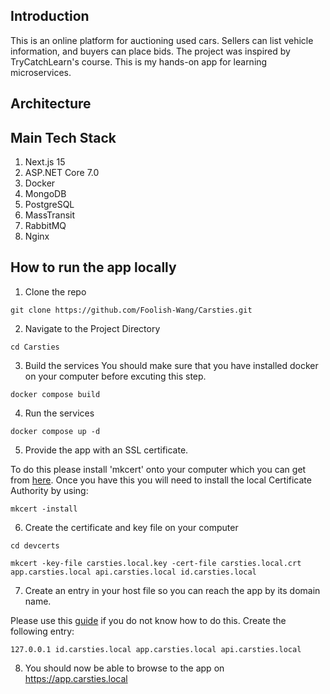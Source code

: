 ## Introduction

This is an online platform for auctioning used cars. Sellers can list vehicle information, and buyers can place bids. The project was inspired by TryCatchLearn's course. This is my hands-on app for learning microservices.

## Architecture

## Main Tech Stack

1. Next.js 15
2. ASP.NET Core 7.0
3. Docker
4. MongoDB
5. PostgreSQL
6. MassTransit
7. RabbitMQ
8. Nginx

## How to run the app locally

1. Clone the repo

```shell
git clone https://github.com/Foolish-Wang/Carsties.git
```

2. Navigate to the Project Directory

```shell
cd Carsties
```

3. Build the services
   You should make sure that you have installed docker on your computer before excuting this step.

```shell
docker compose build
```

4. Run the services

```shell
docker compose up -d
```

5. Provide the app with an SSL certificate.

To do this please install 'mkcert' onto your computer which you can get from [here](https://github.com/FiloSottile/mkcert). Once you have this you will need to install the local Certificate Authority by using:

```
mkcert -install
```

6. Create the certificate and key file on your computer

```shell
cd devcerts

mkcert -key-file carsties.local.key -cert-file carsties.local.crt app.carsties.local api.carsties.local id.carsties.local
```

7. Create an entry in your host file so you can reach the app by its domain name.

Please use this [guide](https://www.hostinger.com/tutorials/how-to-edit-hosts-file) if you do not know how to do this. Create the following entry:

```shell
127.0.0.1 id.carsties.local app.carsties.local api.carsties.local
```

8. You should now be able to browse to the app on https://app.carsties.local
